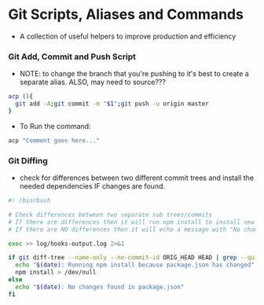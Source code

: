 # Git Scripts, Aliases and Commands
- A collection of useful helpers to improve production and efficiency

### Git Add, Commit and Push Script
- NOTE: to change the branch that you're pushing to it's best to create a separate alias. ALSO, may need to source???
```bash
acp (){
  git add -A;git commit -m "$1";git push -u origin master
}
```
- To Run the command:
```bash
acp "Comment goes here..."
```

### Git Diffing
- check for differences between two different commit trees and install the needed dependencies IF changes are found.
```bash    
#! /bin/bash

# Check differences between two separate sub trees/commits
# If there are differences then it will run npm install to install new dependencies that are needed
# If there are NO differences then it will echo a message with "No changes found in package.json"

exec >> log/hooks-output.log 2>&1

if git diff-tree --name-only --no-commit-id ORIG_HEAD HEAD | grep --quiet 'package.json'; then
  echo "$(date): Running npm install because package.json has changed"
  npm install > /dev/null
else
  echo "$(date): No changes found in package.json"
fi
```
